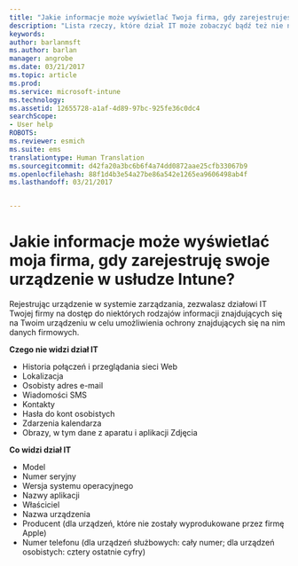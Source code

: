 ```yaml
---
title: "Jakie informacje może wyświetlać Twoja firma, gdy zarejestrujesz swoje urządzenie? | Microsoft Docs"
description: "Lista rzeczy, które dział IT może zobaczyć bądź też nie na zarządzanym urządzeniu."
keywords: 
author: barlanmsft
ms.author: barlan
manager: angrobe
ms.date: 03/21/2017
ms.topic: article
ms.prod: 
ms.service: microsoft-intune
ms.technology: 
ms.assetid: 12655728-a1af-4d89-97bc-925fe36c0dc4
searchScope:
- User help
ROBOTS: 
ms.reviewer: esmich
ms.suite: ems
translationtype: Human Translation
ms.sourcegitcommit: d42fa20a3bc6b6f4a74dd0872aae25cfb33067b9
ms.openlocfilehash: 88f1d4b3e54a27be86a542e1265ea9606498ab4f
ms.lasthandoff: 03/21/2017


---
```


# <a name="what-information-can-my-company-see-when-i-enroll-my-device-in-intune"></a>Jakie informacje może wyświetlać moja firma, gdy zarejestruję swoje urządzenie w usłudze Intune?

Rejestrując urządzenie w systemie zarządzania, zezwalasz działowi IT Twojej firmy na dostęp do niektórych rodzajów informacji znajdujących się na Twoim urządzeniu w celu umożliwienia ochrony znajdujących się na nim danych firmowych.

**Czego nie widzi dział IT**

- Historia połączeń i przeglądania sieci Web
-    Lokalizacja
- Osobisty adres e-mail
- Wiadomości SMS
- Kontakty
-    Hasła do kont osobistych
- Zdarzenia kalendarza
- Obrazy, w tym dane z aparatu i aplikacji Zdjęcia

**Co widzi dział IT**

-   Model
-   Numer seryjny
-   Wersja systemu operacyjnego
-   Nazwy aplikacji
-   Właściciel
-   Nazwa urządzenia
-   Producent (dla urządzeń, które nie zostały wyprodukowane przez firmę Apple)
-   Numer telefonu (dla urządzeń służbowych: cały numer; dla urządzeń osobistych: cztery ostatnie cyfry)

